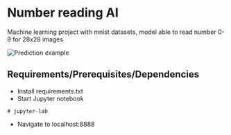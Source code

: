 # Number reading AI

Machine learning project with mnist datasets, model able to read number 0-9 for 28x28 images

<img alt="Prediction example" title="Prediction example" src="https://i.imgur.com/UWKH8IQ.png">

## Requirements/Prerequisites/Dependencies

- Install requirements.txt
- Start Jupyter notebook
```
# jupyter-lab
```
- Navigate to localhost:8888
